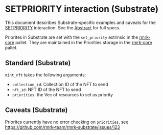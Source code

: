 # SETPRIORITY interaction (Substrate)

This document describes Substrate-specific examples and caveats for the [SETPRIORITY](../../abstract/interactions/setpriority.md) interaction.  See the [Abstract](../../abstract/interactions/setpriority.md) for full specs.

Priorites in Substrate are set with the `set_priority` extrinsic in the [rmrk-core](https://github.com/rmrk-team/rmrk-substrate/blob/main/pallets/rmrk-core/src/lib.rs) pallet.  They are maintained in the Priorities storage in the [rmrk-core](https://github.com/rmrk-team/rmrk-substrate/blob/main/pallets/rmrk-core/src/lib.rs) pallet.  

## Standard (Substrate)
`mint_nft` takes the following arguments:
- `collection_id`: Collection ID of the NFT to send
- `nft_id`: NFT ID of the NFT to send
- `priorities`: the Vec of resources to set as priority

## Caveats (Substrate)
Priorites currently have no error checking on `priorities`, see https://github.com/rmrk-team/rmrk-substrate/issues/123
